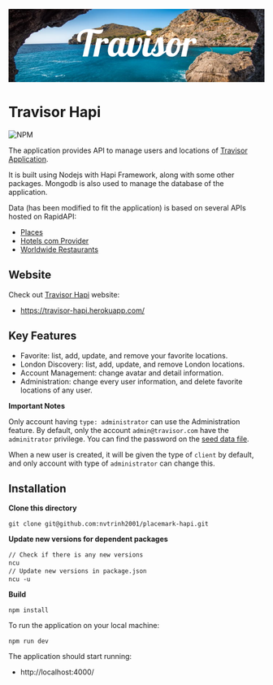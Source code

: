![Travisor](./public/images/Travisor.png)

# Travisor Hapi

![NPM](https://img.shields.io/npm/l/svelte?color=orange)

The application provides API to manage users and locations of [Travisor Application](https://travisor-svelte.vercel.app/).

It is built using Nodejs with Hapi Framework, along with some other packages. Mongodb is also used to manage the database of the application.

Data (has been modified to fit the application) is based on several APIs hosted on RapidAPI:

- [Places](https://rapidapi.com/opentripmap/api/places1/)
- [Hotels com Provider](https://rapidapi.com/tipsters/api/hotels-com-provider/)
- [Worldwide Restaurants](https://rapidapi.com/ptwebsolution/api/worldwide-restaurants/)

## Website

Check out [Travisor Hapi](https://travisor-hapi.herokuapp.com/) website:

- https://travisor-hapi.herokuapp.com/

## Key Features

- Favorite: list, add, update, and remove your favorite locations.
- London Discovery: list, add, update, and remove London locations.
- Account Management: change avatar and detail information.
- Administration: change every user information, and delete favorite locations of any user.

**Important Notes**

Only account having `type: administrator` can use the Administration feature. By default, only the account `admin@travisor.com` have the `adminitrator` privilege. You can find the password on the [seed data file](./src/models/mongo/seed-data.js).

When a new user is created, it will be given the type of `client` by default, and only account with type of `administrator` can change this.

## Installation

**Clone this directory**

```
git clone git@github.com:nvtrinh2001/placemark-hapi.git
```

**Update new versions for dependent packages**

    // Check if there is any new versions
    ncu
    // Update new versions in package.json
    ncu -u

**Build**

```
npm install
```

To run the application on your local machine:

```
npm run dev
```

The application should start running:

- http://localhost:4000/
